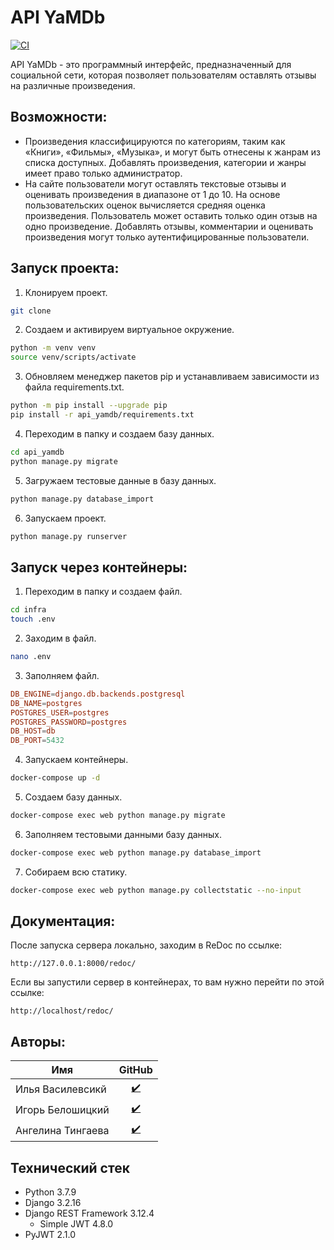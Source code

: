 # API YaMDb

[![CI](https://github.com/IlyaVasilevsky47/foodgram-project-react/actions/workflows/main.yml/badge.svg?branch=master)](https://github.com/IlyaVasilevsky47/foodgram-project-react/actions/workflows/main.yml)

API YaMDb - это программный интерфейс, предназначенный для социальной сети, которая позволяет пользователям оставлять отзывы на различные произведения.

## Возможности:
- Произведения классифицируются по категориям, таким как «Книги», «Фильмы», «Музыка», и могут быть отнесены к жанрам из списка доступных. Добавлять произведения, категории и жанры имеет право только администратор.
- На сайте пользователи могут оставлять текстовые отзывы и оценивать произведения в диапазоне от 1 до 10. На основе пользовательских оценок вычисляется средняя оценка произведения. Пользователь может оставить только один отзыв на одно произведение. Добавлять отзывы, комментарии и оценивать произведения могут только аутентифицированные пользователи.

## Запуск проекта:
1. Клонируем проект.
```bash
git clone
```
2. Создаем и активируем виртуальное окружение. 
```bash
python -m venv venv
source venv/scripts/activate
```
3. Обновляем менеджер пакетов pip и устанавливаем зависимости из файла requirements.txt.
```bash
python -m pip install --upgrade pip
pip install -r api_yamdb/requirements.txt
```
4. Переходим в папку и создаем базу данных. 
```bash
cd api_yamdb
python manage.py migrate 
```
5. Загружаем тестовые данные в базу данных.
```bash
python manage.py database_import
```
6. Запускаем проект.
```bash
python manage.py runserver 
```

## Запуск через контейнеры:
1. Переходим в папку и создаем файл.
```bash
cd infra
touch .env
```
2. Заходим в файл.
```bash
nano .env
```
3. Заполняем файл.
```conf
DB_ENGINE=django.db.backends.postgresql
DB_NAME=postgres
POSTGRES_USER=postgres
POSTGRES_PASSWORD=postgres
DB_HOST=db
DB_PORT=5432
```
4. Запускаем контейнеры.
```bash
docker-compose up -d
```
5. Создаем базу данных.
```bash
docker-compose exec web python manage.py migrate
```
6. Заполняем тестовыми данными базу данных.
```bash
docker-compose exec web python manage.py database_import
```
7. Собираем всю статику.
```bash
docker-compose exec web python manage.py collectstatic --no-input
```

## Документация:
После запуска сервера локально, заходим в ReDoc по ссылке:
```url
http://127.0.0.1:8000/redoc/
```
Если вы запустили сервер в контейнерах, то вам нужно перейти по этой ссылке:
```url
http://localhost/redoc/
```

## Авторы:
| Имя | GitHub |
| - | :-: |
| Илья Василевсикй | <a href="https://github.com/IlyaVasilevsky47" target="_blank"> :heavy_check_mark:</a> |
| Игорь Белошицкий | <a href="https://github.com/IgorBelosh" target="_blank"> :heavy_check_mark:</a> |
| Ангелина Тингаева | <a href="https://github.com/Angelina91" target="_blank"> :heavy_check_mark:</a> |

## Технический стек
- Python 3.7.9
- Django 3.2.16
- Django REST Framework 3.12.4
  - Simple JWT 4.8.0
- PyJWT 2.1.0
